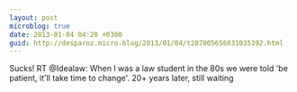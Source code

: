 ```yaml
---
layout: post
microblog: true
date: 2013-01-04 04:20 +0300
guid: http://desparoz.micro.blog/2013/01/04/t287005656031035392.html
---
```

Sucks! RT @Idealaw: When I was a law student in the 80s we were told 'be patient, it'll take time to change'. 20+ years later, still waiting
